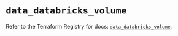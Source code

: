 # `data_databricks_volume`

Refer to the Terraform Registry for docs: [`data_databricks_volume`](https://registry.terraform.io/providers/databricks/databricks/1.73.0/docs/data-sources/volume).
